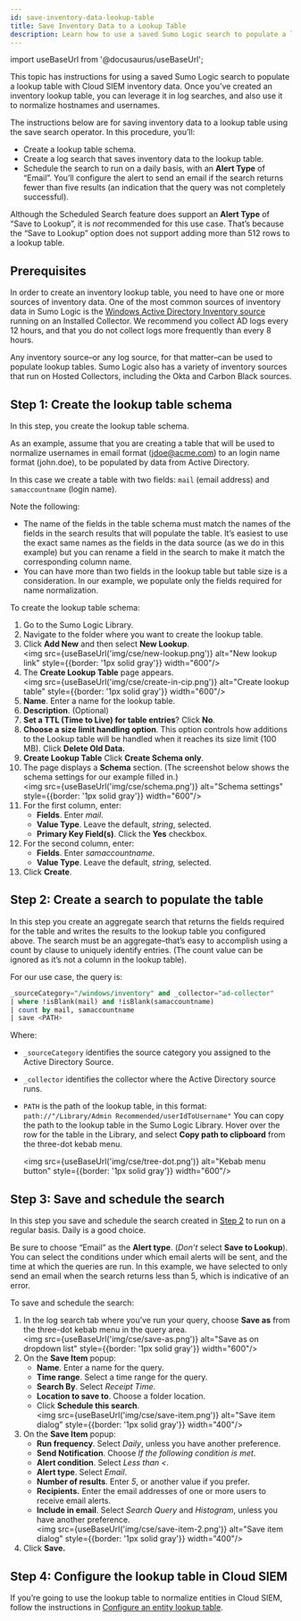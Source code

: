 ```yaml
---
id: save-inventory-data-lookup-table
title: Save Inventory Data to a Lookup Table
description: Learn how to use a saved Sumo Logic search to populate a lookup table with Cloud SIEM inventory data.
---
```


import useBaseUrl from '@docusaurus/useBaseUrl';

This topic has instructions for using a saved Sumo Logic search to populate a lookup table with Cloud SIEM inventory data. Once you’ve created an inventory lookup table, you can leverage it in log searches, and also use it to normalize hostnames and usernames. 

The instructions below are for saving inventory data to a lookup table using the save search operator. In this procedure, you’ll:

* Create a lookup table schema.
* Create a log search that saves inventory data to the lookup table.
* Schedule the search to run on a daily basis, with an **Alert Type** of “Email”. You’ll configure the alert to send an email if the search returns fewer than five results (an indication that the query was not completely successful).

Although the Scheduled Search feature does support an **Alert Type** of “Save to Lookup”, it is *not* recommended for this use case. That’s because the “Save to Lookup” option does not support adding more than 512 rows to a lookup table.  

## Prerequisites 

In order to create an inventory lookup table, you need to have one or more sources of inventory data. One of the most common sources of inventory data in Sumo Logic is the [Windows Active Directory Inventory source](/docs/send-data/installed-collectors/sources/windows-active-directory-inventory-source/) running on an Installed Collector. We recommend you collect AD logs every 12 hours, and that you do not collect logs more frequently than every 8 hours.

Any inventory source–or any log source, for that matter–can be used to populate lookup tables. Sumo Logic also has a variety of inventory sources that run on Hosted Collectors, including the Okta and Carbon Black sources.

## Step 1: Create the lookup table schema

In this step, you create the lookup table schema.

As an example, assume that you are creating a table that will be used to normalize usernames in email format (jdoe@acme.com) to an login name format (john.doe), to be populated by data from Active Directory.  

In this case we create a table with two fields: `mail` (email address) and `samaccountname` (login name).   

Note the following:  

* The name of the fields in the table schema must match the names of the fields in the search results that will populate the table. It’s easiest to use the exact same names as the fields in the data source (as we do in this example) but you can rename a field in the search to make it match the corresponding column name.  
* You can have more than two fields in the lookup table but table size is a consideration. In our example, we populate only the fields required for name normalization.  

To create the lookup table schema:

1. Go to the Sumo Logic Library.
1. Navigate to the folder where you want to create the lookup table.
1. Click **Add New** and then select **New Lookup**. <br/><img src={useBaseUrl('img/cse/new-lookup.png')} alt="New lookup link" style={{border: '1px solid gray'}} width="600"/>
1. The **Create Lookup Table** page appears. <br/><img src={useBaseUrl('img/cse/create-in-cip.png')} alt="Create lookup table" style={{border: '1px solid gray'}} width="600"/>
1. **Name**. Enter a name for the lookup table.
1. **Description**. (Optional)
1. **Set a TTL (Time to Live) for table entries**? Click **No**.
1. **Choose a size limit handling option**. This option controls how additions to the Lookup table will be handled when it reaches its size limit (100 MB). Click **Delete Old Data.**
1. **Create Lookup Table** Click **Create Schema only**.
1. The page displays a **Schema** section. (The screenshot below shows the schema settings for our example filled in.) <br/><img src={useBaseUrl('img/cse/schema.png')} alt="Schema settings" style={{border: '1px solid gray'}} width="600"/>
1. For the first column, enter:
   * **Fields**. Enter *mail*.
   * **Value Type**. Leave the default, *string*, selected.
   * **Primary Key Field(s)**. Click the **Yes** checkbox.
1. For the second column, enter:
   * **Fields**. Enter *samaccountname*.
   * **Value Type**. Leave the default, *string,* selected.
1. Click **Create**. 

## Step 2: Create a search to populate the table

In this step you create an aggregate search that returns the fields required for the table and writes the results to the lookup table you configured above. The search must be an aggregate–that’s easy to accomplish using a count by clause to uniquely identify entries. (The count value can be ignored as it’s not a column in the lookup table).   

For our use case, the query is:

```sql
_sourceCategory="/windows/inventory" and _collector="ad-collector"
| where !isBlank(mail) and !isBlank(samaccountname)
| count by mail, samaccountname
| save <PATH>
```

Where:

* `_sourceCategory` identifies the source category you assigned to the Active Directory Source.
* `_collector` identifies the collector where the Active Directory source runs. 
* `PATH` is the path of the lookup table, in this format:   `path://"/Library/Admin Recommended/userIdToUsername"` You can copy the path to the lookup table in the Sumo Logic Library. Hover over the row for the table in the Library, and select **Copy path to clipboard** from the three-dot kebab menu.

   <img src={useBaseUrl('img/cse/tree-dot.png')} alt="Kebab menu button" style={{border: '1px solid gray'}} width="600"/>

## Step 3: Save and schedule the search

In this step you save and schedule the search created in [Step 2](#step-2-create-a-search-to-populate-the-table) to run on a regular basis. Daily is a good choice. 

Be sure to choose “Email” as the **Alert type**. (*Don’t* select **Save to Lookup**). You can select the conditions under which email alerts will be sent, and the time at which the queries are run. In this example, we have selected to only send an email when the search returns less than 5, which is indicative of an error.  

To save and schedule the search:

1. In the log search tab where you’ve run your query, choose **Save as** from the three-dot kebab menu in the query area. <br/><img src={useBaseUrl('img/cse/save-as.png')} alt="Save as on dropdown list" style={{border: '1px solid gray'}} width="600"/>
1. On the **Save Item** popup:
   * **Name**. Enter a name for the query.
   * **Time range**. Select a time range for the query.
   * **Search By**. Select *Receipt Time*.  
   * **Location to save to**. Choose a folder location.
   * Click **Schedule this search**.     <br/><img src={useBaseUrl('img/cse/save-item.png')} alt="Save item dialog" style={{border: '1px solid gray'}} width="400"/>
1. On the **Save Item** popup:
   * **Run frequency**. Select *Daily*, unless you have another preference.
   * **Send Notification**. Choose *If the following condition is met*.
   * **Alert condition**. Select *Less than \<*.
   * **Alert type**. Select *Email*.
   * **Number of results**. Enter *5*, or another value if you prefer.
   * **Recipients.** Enter the email addresses of one or more users to receive email alerts.
   * **Include in email**. Select *Search Query* and *Histogram*, unless you have another preference.  <br/><img src={useBaseUrl('img/cse/save-item-2.png')} alt="Save item dialog" style={{border: '1px solid gray'}} width="400"/>
1. Click **Save.**

## Step 4: Configure the lookup table in Cloud SIEM

If you’re going to use the lookup table to normalize entities in Cloud SIEM, follow the instructions in [Configure an entity lookup table](/docs/cse/records-signals-entities-insights/configure-entity-lookup-table).
